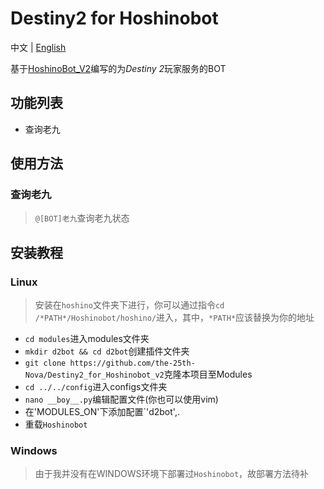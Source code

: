 # Destiny2 for Hoshinobot
中文 | [English](README_en.md)

基于[HoshinoBot_V2](https://github.com/Ice-Cirno/HoshinoBot)编写的为*Destiny 2*玩家服务的BOT

## 功能列表
- 查询老九


## 使用方法
### 查询老九
>`@[BOT]老九`查询老九状态

## 安装教程
### Linux
>安装在`hoshino`文件夹下进行，你可以通过指令`cd /*PATH*/Hoshinobot/hoshino/`进入，其中，`*PATH*`应该替换为你的地址
- `cd modules`进入modules文件夹
- `mkdir d2bot && cd d2bot`创建插件文件夹
- `git clone https://github.com/the-25th-Nova/Destiny2_for_Hoshinobot_v2`克隆本项目至Modules
- `cd ../../config`进入configs文件夹
- `nano __boy__.py`编辑配置文件(你也可以使用vim)
- 在'MODULES_ON'下添加配置`'d2bot',.
- 重载`Hoshinobot`

### Windows
>由于我并没有在WINDOWS环境下部署过`Hoshinobot`，故部署方法待补
